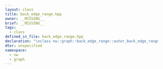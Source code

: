```yaml
---
layout: class
title: back_edge_range.hpp
owner: __MISSING__
brief: __MISSING__
tags:
  - class
defined_in_file: back_edge_range.hpp
declaration: "\nclass nw::graph::back_edge_range::outer_back_edge_range_iterator::end_sentinel_type;"
dtor: unspecified
namespace:
  - nw
  - graph
---
```

